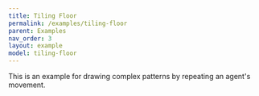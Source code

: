 ```yaml
---
title: Tiling Floor
permalink: /examples/tiling-floor
parent: Examples
nav_order: 3
layout: example
model: tiling-floor
---
```


This is an example for drawing complex patterns by repeating an agent's movement.
